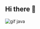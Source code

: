 ## Hi there 👋

<!--
**Nico-hi/Nico-hi** is a ✨ _special_ ✨ repository because its `README.md` (this file) appears on your GitHub profile.

Here are some ideas to get you started:

- 🔭 I’m currently working on ...
- 🌱 I’m currently learning ...
- 👯 I’m looking to collaborate on ...
- 🤔 I’m looking for help with ...
- 💬 Ask me about ...
- 📫 How to reach me: ...
- 😄 Pronouns: ...
- ⚡ Fun fact: ...
-->
<img src='[https://media.licdn.com/dms/image/v2/D4E22AQGMLh-dI34xVQ/feedshare-shrink_800/feedshare-shrink_800/0/1714380513422?e=1749081600&v=beta&t=VZBMvGa0udgooXpC0FpGMaxjRXHxEyTY3HU1mg_tw0E](https://camo.githubusercontent.com/5f12a22fd87f2039f3082e3f3f9684e9927cc4847860bca5f4bbfd75929f4943/68747470733a2f2f6e657861782e696e2f77702d636f6e74656e742f75706c6f6164732f323032302f31312f6a6176612d312e676966)' alt='gif java'>
